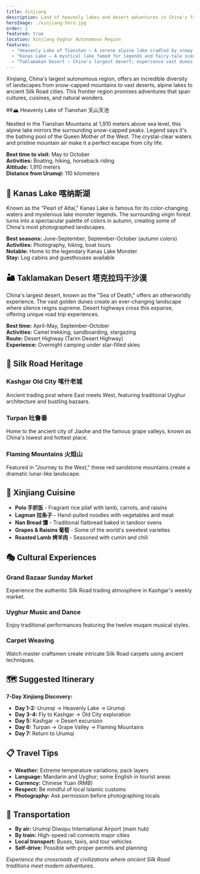 ```yaml
---
title: Xinjiang
description: Land of heavenly lakes and desert adventures in China's far west
heroImage: ./xinjiang-hero.jpg
order: 2
featured: true
location: Xinjiang Uyghur Autonomous Region
features:
  - "Heavenly Lake of Tianshan – A serene alpine lake cradled by snowy mountains, perfect year-round."
  - "Kanas Lake – A mystical lake famed for legends and fairy-tale scenery."
  - "Taklamakan Desert – China's largest desert; experience vast dunes and golden silence."
---
```


Xinjiang, China's largest autonomous region, offers an incredible diversity of landscapes from snow-capped mountains to vast deserts, alpine lakes to ancient Silk Road cities. This frontier region promises adventures that span cultures, cuisines, and natural wonders.

 ##🏔️ Heavenly Lake of Tianshan 天山天池

Nestled in the Tianshan Mountains at 1,910 meters above sea level, this alpine lake mirrors the surrounding snow-capped peaks. Legend says it's the bathing pool of the Queen Mother of the West. The crystal-clear waters and pristine mountain air make it a perfect escape from city life.

**Best time to visit:** May to October  
**Activities:** Boating, hiking, horseback riding  
**Altitude:** 1,910 meters  
**Distance from Urumqi:** 110 kilometers

## 🌊 Kanas Lake 喀纳斯湖

Known as the "Pearl of Altai," Kanas Lake is famous for its color-changing waters and mysterious lake monster legends. The surrounding virgin forest turns into a spectacular palette of colors in autumn, creating some of China's most photographed landscapes.

**Best seasons:** June-September, September-October (autumn colors)  
**Activities:** Photography, hiking, boat tours  
**Notable:** Home to the legendary Kanas Lake Monster  
**Stay:** Log cabins and guesthouses available

## 🏜️ Taklamakan Desert 塔克拉玛干沙漠

China's largest desert, known as the "Sea of Death," offers an otherworldly experience. The vast golden dunes create an ever-changing landscape where silence reigns supreme. Desert highways cross this expanse, offering unique road trip experiences.

**Best time:** April-May, September-October  
**Activities:** Camel trekking, sandboarding, stargazing  
**Route:** Desert Highway (Tarim Desert Highway)  
**Experience:** Overnight camping under star-filled skies

## 🕌 Silk Road Heritage

### Kashgar Old City 喀什老城
Ancient trading post where East meets West, featuring traditional Uyghur architecture and bustling bazaars.

### Turpan 吐鲁番
Home to the ancient city of Jiaohe and the famous grape valleys, known as China's lowest and hottest place.

### Flaming Mountains 火焰山
Featured in "Journey to the West," these red sandstone mountains create a dramatic lunar-like landscape.

## 🍇 Xinjiang Cuisine

- **Polo 手抓饭** - Fragrant rice pilaf with lamb, carrots, and raisins
- **Lagman 拉条子** - Hand-pulled noodles with vegetables and meat
- **Nan Bread 馕** - Traditional flatbread baked in tandoor ovens
- **Grapes & Raisins 葡萄** - Some of the world's sweetest varieties
- **Roasted Lamb 烤羊肉** - Seasoned with cumin and chili

## 🎭 Cultural Experiences

### Grand Bazaar Sunday Market
Experience the authentic Silk Road trading atmosphere in Kashgar's weekly market.

### Uyghur Music and Dance
Enjoy traditional performances featuring the twelve muqam musical styles.

### Carpet Weaving
Watch master craftsmen create intricate Silk Road carpets using ancient techniques.

## 🗺️ Suggested Itinerary

**7-Day Xinjiang Discovery:**
- **Day 1-2:** Urumqi → Heavenly Lake → Urumqi
- **Day 3-4:** Fly to Kashgar → Old City exploration
- **Day 5:** Kashgar → Desert excursion
- **Day 6:** Turpan → Grape Valley → Flaming Mountains
- **Day 7:** Return to Urumqi

## 📋 Travel Tips

- **Weather:** Extreme temperature variations; pack layers
- **Language:** Mandarin and Uyghur; some English in tourist areas
- **Currency:** Chinese Yuan (RMB)
- **Respect:** Be mindful of local Islamic customs
- **Photography:** Ask permission before photographing locals

## 🚗 Transportation

- **By air:** Urumqi Diwopu International Airport (main hub)
- **By train:** High-speed rail connects major cities
- **Local transport:** Buses, taxis, and tour vehicles
- **Self-drive:** Possible with proper permits and planning

*Experience the crossroads of civilizations where ancient Silk Road traditions meet modern adventures.* 
